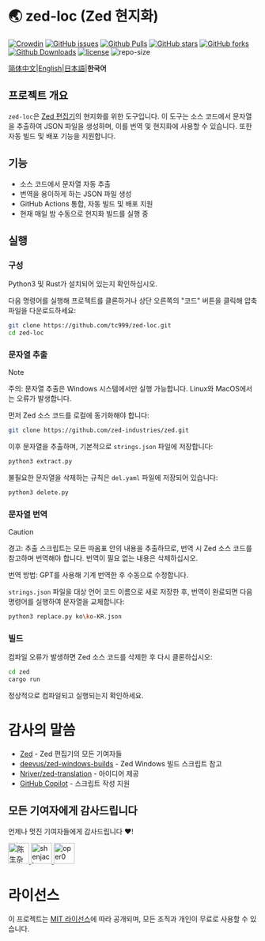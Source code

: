 <!--ChatGPT-4o에 의해 번역됨-->
<!---![zed](https://avatars.githubusercontent.com/u/79345384?s=200&v=4)--->
# 🌏 zed-loc (Zed 현지화)
 [![Crowdin][crowdin-image]][crowdin-url]
 [![GitHub issues][issues-image]][issues-url]
 [![Github Pulls][pulls-image]][pulls-url]
 [![GitHub stars][stars-image]][stars-url]
 [![GitHub forks][forks-image]][forks-url]
 [![Github Downloads][download-image]][download-url]
 [![license][license-image]][license-url]
 ![repo-size][repo-size-image]

[简体中文](README.md)|[English](README.en.md)|[日本語](README.ja.md)|**한국어**

## 프로젝트 개요

`zed-loc`은 [Zed 편집기](https://github.com/zed-industries/zed)의 현지화를 위한 도구입니다. 이 도구는 소스 코드에서 문자열을 추출하여 JSON 파일을 생성하며, 이를 번역 및 현지화에 사용할 수 있습니다. 또한 자동 빌드 및 배포 기능을 지원합니다.

## 기능

- 소스 코드에서 문자열 자동 추출
- 번역을 용이하게 하는 JSON 파일 생성
- GitHub Actions 통합, 자동 빌드 및 배포 지원
- 현재 매일 밤 수동으로 현지화 빌드를 실행 중

## 실행
### 구성
Python3 및 Rust가 설치되어 있는지 확인하십시오.

다음 명령어를 실행해 프로젝트를 클론하거나 상단 오른쪽의 "코드" 버튼을 클릭해 압축 파일을 다운로드하세요:

```bash
git clone https://github.com/tc999/zed-loc.git
cd zed-loc
```
### 문자열 추출

> [!note]
>
> 주의: 문자열 추출은 Windows 시스템에서만 실행 가능합니다. Linux와 MacOS에서는 오류가 발생합니다.

먼저 Zed 소스 코드를 로컬에 동기화해야 합니다:

```bash
git clone https://github.com/zed-industries/zed.git
```

이후 문자열을 추출하며, 기본적으로 `strings.json` 파일에 저장합니다:
```bash
python3 extract.py
```
불필요한 문자열을 삭제하는 규칙은 `del.yaml` 파일에 저장되어 있습니다:
```bash
python3 delete.py
```

### 문자열 번역
> [!caution]
>
> 경고: 추출 스크립트는 모든 따옴표 안의 내용을 추출하므로, 번역 시 Zed 소스 코드를 참고하며 번역해야 합니다. 번역이 필요 없는 내용은 삭제하십시오.

번역 방법: GPT를 사용해 기계 번역한 후 수동으로 수정합니다.

`strings.json` 파일을 대상 언어 코드 이름으로 새로 저장한 후, 번역이 완료되면 다음 명령어를 실행하여 문자열을 교체합니다:
```bash
python3 replace.py ko\ko-KR.json
```

### 빌드
컴파일 오류가 발생하면 Zed 소스 코드를 삭제한 후 다시 클론하십시오:

```bash
cd zed
cargo run
```

정상적으로 컴파일되고 실행되는지 확인하세요.

# 감사의 말씀

- [Zed](https://github.com/zed-industries/zed) - Zed 편집기의 모든 기여자들
- [deevus/zed-windows-builds](https://github.com/deevus/zed-windows-builds) - Zed Windows 빌드 스크립트 참고
- [Nriver/zed-translation](https://github.com/Nriver/zed-translation) - 아이디어 제공
- [GitHub Copilot](https://github.com/copilot) - 스크립트 작성 지원

## 모든 기여자에게 감사드립니다

언제나 멋진 기여자들에게 감사드립니다 ❤️!

<a href="https://github.com/TC999" title="陈生杂物房">
  <img src="https://avatars.githubusercontent.com/u/88823709?v=4" width="42;" alt="陈生杂物房"/>
</a>
<a href="https://github.com/shenjackyuanjie" title="shenjack">
  <img src="https://avatars.githubusercontent.com/u/54507071?v=4" width="42;" alt="shenjack"/>
</a>
<a href="https://github.com/oper0" title="oper0">
  <img src="https://avatars.githubusercontent.com/u/204131036?v=4" width="42;" alt="oper0"/>
</a>

# 라이선스

이 프로젝트는 [MIT 라이선스](LICENSE)에 따라 공개되며, 모든 조직과 개인이 무료로 사용할 수 있습니다.

[crowdin-url]: https://crowdin.com/project/zed-editor
[crowdin-image]: https://badges.crowdin.net/zed-editor/localized.svg

[issues-url]: https://github.com/TC999/zed-loc/issues "이슈"
[issues-image]: https://img.shields.io/github/issues/TC999/zed-loc?style=flat-square&logo=github&label=이슈

[pulls-url]: https://github.com/TC999/zed-loc/pulls "풀 리퀘스트"
[pulls-image]: https://img.shields.io/github/issues-pr-raw/TC999/zed-loc?style=flat&logo=github&%3Fcolor%3Dgreen&label=풀+리퀘스트

[stars-url]: https://github.com/TC999/zed-loc/stargazers "스타"
[stars-image]: https://img.shields.io/github/stars/TC999/zed-loc?style=flat-square&logo=github&label=스타"

[forks-url]: https://github.com/TC999/zed-loc/fork "포크"
[forks-image]: https://img.shields.io/github/forks/TC999/zed-loc?style=flat-square&logo=github&label=포크

[discussions-url]: https://github.com/TC999/zed-loc/discussions "토론"

[hits-url]: https://hits.dwyl.com/ "방문 수"
[hits-image]: https://custom-icon-badges.demolab.com/endpoint?url=https%3A%2F%2Fhits.dwyl.com%2FTC999%2Fzed-loc.json%3Fcolor%3Dgreen&label=%EB%B0%A9%EB%AC%B8+%EC%88%98&logo=graph

[repo-url]: https://github.com/TC999/zed-loc "저장소 주소"

[repo-size-image]:https://img.shields.io/github/repo-size/TC999/zed-loc?style=flat-square&label=%EC%A0%80%EC%9E%A5%EC%86%8C+%ED%81%AC%EA%B8%B0


[download-url]: https://github.com/TC999/zed-loc/releases/latest "다운로드"
[download-image]: https://img.shields.io/github/downloads/TC999/zed-loc/total?style=flat-square&logo=github&label=%EC%B4%9D+%EB%8B%A4%EC%9A%B4%EB%A1%9C%EB%93%9C+%EC%88%98"

[license-url]: https://github.com/TC999/zed-loc/blob/master/LICENSE "라이선스"
[license-image]: https://custom-icon-badges.demolab.com/github/license/TC999/zed-loc?style=flat&logo=law&label=%EB%9D%BC%EC%9D%B4%EC%84%A0%EC%8A%A4
